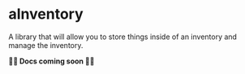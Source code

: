 # aInventory

A library that will allow you to store things inside of an inventory and manage the inventory.

**🚧🚧 Docs coming soon 🚧🚧**
